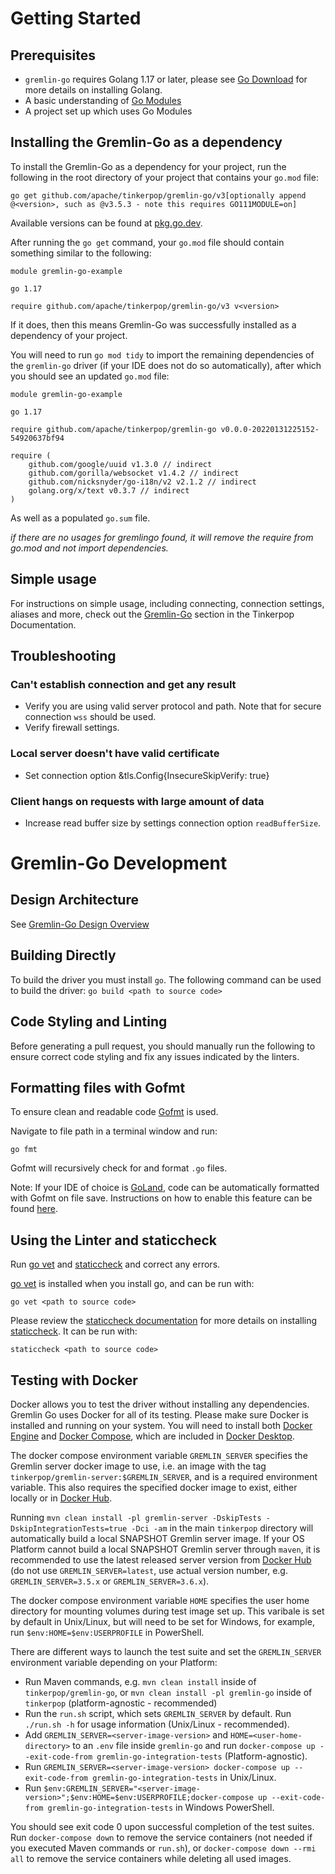 <!--

 Licensed to the Apache Software Foundation (ASF) under one
 or more contributor license agreements.  See the NOTICE file
 distributed with this work for additional information
 regarding copyright ownership.  The ASF licenses this file
 to you under the Apache License, Version 2.0 (the
 "License"); you may not use this file except in compliance
 with the License.  You may obtain a copy of the License at

 http://www.apache.org/licenses/LICENSE-2.0

 Unless required by applicable law or agreed to in writing,
 software distributed under the License is distributed on an
 "AS IS" BASIS, WITHOUT WARRANTIES OR CONDITIONS OF ANY
 KIND, either express or implied.  See the License for the
 specific language governing permissions and limitations
 under the License.

-->
# Getting Started

## Prerequisites

* `gremlin-go` requires Golang 1.17 or later, please see [Go Download][go] for more details on installing Golang.
* A basic understanding of [Go Modules][gomods]
* A project set up which uses Go Modules

## Installing the Gremlin-Go as a dependency

To install the Gremlin-Go as a dependency for your project, run the following in the root directory of your project that contains your `go.mod` file:

`go get github.com/apache/tinkerpop/gremlin-go/v3[optionally append @<version>, such as @v3.5.3 - note this requires GO111MODULE=on]`

Available versions can be found at [pkg.go.dev](https://pkg.go.dev/github.com/apache/tinkerpop/gremlin-go/v3/driver?tab=versions).

After running the `go get` command, your `go.mod` file should contain something similar to the following:

```
module gremlin-go-example

go 1.17

require github.com/apache/tinkerpop/gremlin-go/v3 v<version>
```

If it does, then this means Gremlin-Go was successfully installed as a dependency of your project.

You will need to run `go mod tidy` to import the remaining dependencies of the `gremlin-go` driver (if your IDE does not do so automatically), after which you should see an updated `go.mod` file:

```
module gremlin-go-example

go 1.17

require github.com/apache/tinkerpop/gremlin-go v0.0.0-20220131225152-54920637bf94

require (
	github.com/google/uuid v1.3.0 // indirect
	github.com/gorilla/websocket v1.4.2 // indirect
	github.com/nicksnyder/go-i18n/v2 v2.1.2 // indirect
	golang.org/x/text v0.3.7 // indirect
)
```
As well as a populated `go.sum` file.

*if there are no usages for gremlingo found, it will remove the require from go.mod and not import dependencies.*

## Simple usage
For instructions on simple usage, including connecting, connection settings, aliases and more, check out the [Gremlin-Go][tkpop-go-docs] section in the Tinkerpop Documentation.

## Troubleshooting

### Can't establish connection and get any result
* Verify you are using valid server protocol and path. Note that for secure connection `wss` should be used.
* Verify firewall settings.

### Local server doesn't have valid certificate
* Set connection option &tls.Config{InsecureSkipVerify: true}

### Client hangs on requests with large amount of data
* Increase read buffer size by settings connection option `readBufferSize`.

# Gremlin-Go Development

## Design Architecture

See [Gremlin-Go Design Overview](../design.md)

## Building Directly

To build the driver you must install `go`. The following command can be used to build the driver:
`go build <path to source code>`

## Code Styling and Linting
Before generating a pull request, you should manually run the following to ensure correct code styling and fix any issues indicated by the linters.

## Formatting files with Gofmt
To ensure clean and readable code [Gofmt][gofmt] is used.

Navigate to file path in a terminal window and run:

`go fmt`

Gofmt will recursively check for and format `.go` files.

Note: If your IDE of choice is [GoLand][goland], code can be automatically formatted with Gofmt on file save. Instructions on how to enable this feature can be found [here][fmtsave].

## Using the Linter and staticcheck
Run [go vet][gvet] and [staticcheck][scheck] and correct any errors.

[go vet][gvet] is installed when you install go, and can be run with:

`go vet <path to source code>`

Please review the [staticcheck documentation][scheck docs] for more details on installing [staticcheck][scheck]. It can be run with:

`staticcheck <path to source code>`

## Testing with Docker

Docker allows you to test the driver without installing any dependencies. Gremlin Go uses Docker for all of its testing. Please make sure Docker is installed and running on your system. You will need to install both [Docker Engine][dengine] and [Docker Compose][dcompose], which are included in [Docker Desktop][ddesktop].

The docker compose environment variable `GREMLIN_SERVER` specifies the Gremlin server docker image to use, i.e. an image with the tag
`tinkerpop/gremlin-server:$GREMLIN_SERVER`, and is a required environment variable. This also requires the specified docker image to exist,
either locally or in [Docker Hub][dhub].

Running `mvn clean install -pl gremlin-server -DskipTests -DskipIntegrationTests=true -Dci -am` in the main `tinkerpop` directory will automatically build a local SNAPSHOT Gremlin server image. If your OS Platform cannot build a local SNAPSHOT Gremlin server through `maven`, it is recommended to use the latest released server version from [Docker Hub][dhub] (do not use `GREMLIN_SERVER=latest`, use actual version number, e.g. `GREMLIN_SERVER=3.5.x` or `GREMLIN_SERVER=3.6.x`).

The docker compose environment variable `HOME` specifies the user home directory for mounting volumes during test image set up. This varibale is set by default in Unix/Linux, but will need to be set for Windows, for example, run `$env:HOME=$env:USERPROFILE` in PowerShell.

There are different ways to launch the test suite and set the `GREMLIN_SERVER` environment variable depending on your Platform:
- Run Maven commands, e.g. `mvn clean install` inside of `tinkerpop/gremlin-go`, or `mvn clean install -pl gremlin-go` inside of `tinkerpop` (platform-agnostic - recommended)
- Run the `run.sh` script, which sets `GREMLIN_SERVER` by default. Run `./run.sh -h` for usage information (Unix/Linux - recommended).
- Add `GREMLIN_SERVER=<server-image-version>` and `HOME=<user-home-directory>` to an `.env` file inside `gremlin-go` and run `docker-compose up --exit-code-from gremlin-go-integration-tests` (Platform-agnostic).
- Run `GREMLIN_SERVER=<server-image-version> docker-compose up --exit-code-from gremlin-go-integration-tests` in Unix/Linux.
- Run `$env:GREMLIN_SERVER="<server-image-version>";$env:HOME=$env:USERPROFILE;docker-compose up --exit-code-from gremlin-go-integration-tests` in Windows PowerShell.

You should see exit code 0 upon successful completion of the test suites. Run `docker-compose down` to remove the service containers (not needed if you executed Maven commands or `run.sh`), or `docker-compose down --rmi all` to remove the service containers while deleting all used images.

[go]: https://go.dev/dl/
[gomods]: https://go.dev/blog/using-go-modules
[gvet]: https://pkg.go.dev/cmd/vet
[scheck]: https://staticcheck.io
[scheck docs]: https://staticcheck.io/docs/getting-started
[gofmt]: https://pkg.go.dev/cmd/gofmt
[goland]: https://www.jetbrains.com/go/
[fmtsave]: https://www.jetbrains.com/help/go/reformat-and-rearrange-code.html#reformat-on-save
[ddesktop]:https://docs.docker.com/desktop/
[dengine]:https://docs.docker.com/engine/install/
[dcompose]:https://docs.docker.com/compose/install/
[dhub]:https://hub.docker.com/r/tinkerpop/gremlin-server
[tkpop-go-docs]:https://tinkerpop.apache.org/docs/current/reference/#gremlin-go